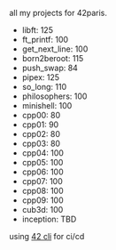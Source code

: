 all my projects for 42paris.

- libft: 125
- ft_printf: 100
- get_next_line: 100
- born2beroot: 115
- push_swap: 84
- pipex: 125
- so_long: 110
- philosophers: 100
- minishell: 100
- cpp00: 80
- cpp01: 90
- cpp02: 80
- cpp03: 80
- cpp04: 100
- cpp05: 100
- cpp06: 100
- cpp07: 100
- cpp08: 100
- cpp09: 100
- cub3d: 100
- inception: TBD

using [42 cli](https://github.com/herbievine/42-cli) for ci/cd

